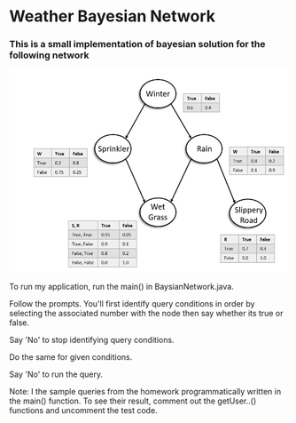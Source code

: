 # Weather Bayesian Network

### This is a small implementation of bayesian solution for the following network

![Weather Network](graph.png)

To run my application, run the main() in BaysianNetwork.java. 

Follow the prompts. You'll first identify query conditions in order 
by selecting the associated number with the node then say whether its true or false.

Say 'No' to stop identifying query conditions.

Do the same for given conditions. 

Say 'No' to run the query. 

Note: I the sample queries from the homework programmatically written in the main() function. 
To see their result, comment out the getUser..() functions and uncomment the test code. 